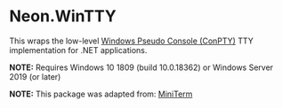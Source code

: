 Neon.WinTTY
===========

This wraps the low-level [Windows Pseudo Console (ConPTY)](https://devblogs.microsoft.com/commandline/windows-command-line-introducing-the-windows-pseudo-console-conpty/)
TTY implementation for .NET applications.

**NOTE:** Requires Windows 10 1809 (build 10.0.18362) or Windows Server 2019 (or later)

**NOTE:** This package was adapted from: [MiniTerm](https://github.com/microsoft/terminal/tree/main/samples/ConPTY/MiniTerm/MiniTerm)
